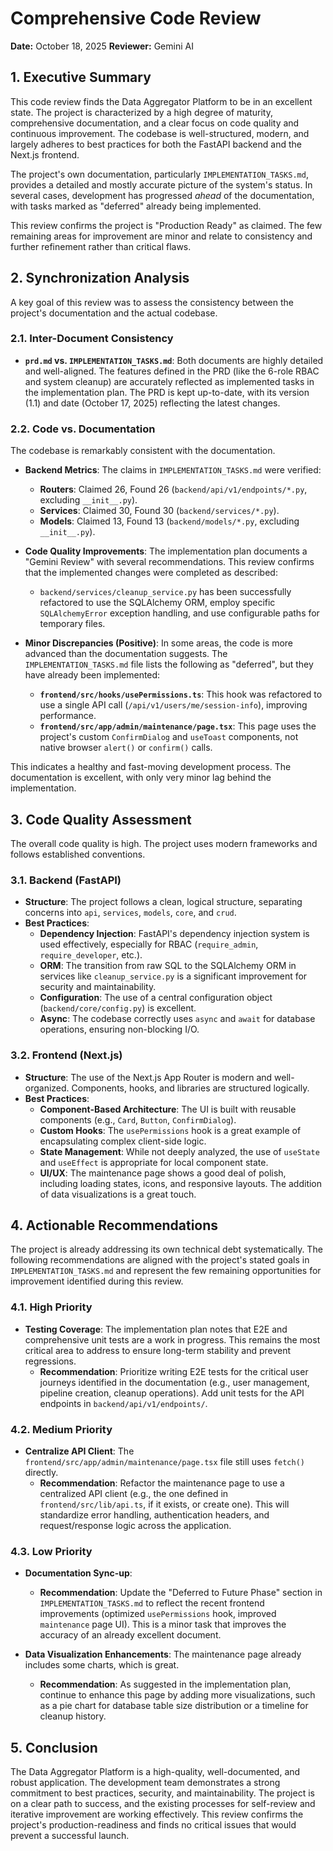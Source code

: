 # Comprehensive Code Review

**Date:** October 18, 2025
**Reviewer:** Gemini AI

## 1. Executive Summary

This code review finds the Data Aggregator Platform to be in an excellent state. The project is characterized by a high degree of maturity, comprehensive documentation, and a clear focus on code quality and continuous improvement. The codebase is well-structured, modern, and largely adheres to best practices for both the FastAPI backend and the Next.js frontend.

The project's own documentation, particularly `IMPLEMENTATION_TASKS.md`, provides a detailed and mostly accurate picture of the system's status. In several cases, development has progressed *ahead* of the documentation, with tasks marked as "deferred" already being implemented.

This review confirms the project is "Production Ready" as claimed. The few remaining areas for improvement are minor and relate to consistency and further refinement rather than critical flaws.

## 2. Synchronization Analysis

A key goal of this review was to assess the consistency between the project's documentation and the actual codebase.

### 2.1. Inter-Document Consistency

- **`prd.md` vs. `IMPLEMENTATION_TASKS.md`**: Both documents are highly detailed and well-aligned. The features defined in the PRD (like the 6-role RBAC and system cleanup) are accurately reflected as implemented tasks in the implementation plan. The PRD is kept up-to-date, with its version (1.1) and date (October 17, 2025) reflecting the latest changes.

### 2.2. Code vs. Documentation

The codebase is remarkably consistent with the documentation.

- **Backend Metrics**: The claims in `IMPLEMENTATION_TASKS.md` were verified:
    - **Routers**: Claimed 26, Found 26 (`backend/api/v1/endpoints/*.py`, excluding `__init__.py`).
    - **Services**: Claimed 30, Found 30 (`backend/services/*.py`).
    - **Models**: Claimed 13, Found 13 (`backend/models/*.py`, excluding `__init__.py`).

- **Code Quality Improvements**: The implementation plan documents a "Gemini Review" with several recommendations. This review confirms that the implemented changes were completed as described:
    - `backend/services/cleanup_service.py` has been successfully refactored to use the SQLAlchemy ORM, employ specific `SQLAlchemyError` exception handling, and use configurable paths for temporary files.

- **Minor Discrepancies (Positive)**: In some areas, the code is more advanced than the documentation suggests. The `IMPLEMENTATION_TASKS.md` file lists the following as "deferred", but they have already been implemented:
    - **`frontend/src/hooks/usePermissions.ts`**: This hook was refactored to use a single API call (`/api/v1/users/me/session-info`), improving performance.
    - **`frontend/src/app/admin/maintenance/page.tsx`**: This page uses the project's custom `ConfirmDialog` and `useToast` components, not native browser `alert()` or `confirm()` calls.

This indicates a healthy and fast-moving development process. The documentation is excellent, with only very minor lag behind the implementation.

## 3. Code Quality Assessment

The overall code quality is high. The project uses modern frameworks and follows established conventions.

### 3.1. Backend (FastAPI)

- **Structure**: The project follows a clean, logical structure, separating concerns into `api`, `services`, `models`, `core`, and `crud`.
- **Best Practices**:
    - **Dependency Injection**: FastAPI's dependency injection system is used effectively, especially for RBAC (`require_admin`, `require_developer`, etc.).
    - **ORM**: The transition from raw SQL to the SQLAlchemy ORM in services like `cleanup_service.py` is a significant improvement for security and maintainability.
    - **Configuration**: The use of a central configuration object (`backend/core/config.py`) is excellent.
    - **Async**: The codebase correctly uses `async` and `await` for database operations, ensuring non-blocking I/O.

### 3.2. Frontend (Next.js)

- **Structure**: The use of the Next.js App Router is modern and well-organized. Components, hooks, and libraries are structured logically.
- **Best Practices**:
    - **Component-Based Architecture**: The UI is built with reusable components (e.g., `Card`, `Button`, `ConfirmDialog`).
    - **Custom Hooks**: The `usePermissions` hook is a great example of encapsulating complex client-side logic.
    - **State Management**: While not deeply analyzed, the use of `useState` and `useEffect` is appropriate for local component state.
    - **UI/UX**: The maintenance page shows a good deal of polish, including loading states, icons, and responsive layouts. The addition of data visualizations is a great touch.

## 4. Actionable Recommendations

The project is already addressing its own technical debt systematically. The following recommendations are aligned with the project's stated goals in `IMPLEMENTATION_TASKS.md` and represent the few remaining opportunities for improvement identified during this review.

### 4.1. High Priority

- **Testing Coverage**: The implementation plan notes that E2E and comprehensive unit tests are a work in progress. This remains the most critical area to address to ensure long-term stability and prevent regressions.
    - **Recommendation**: Prioritize writing E2E tests for the critical user journeys identified in the documentation (e.g., user management, pipeline creation, cleanup operations). Add unit tests for the API endpoints in `backend/api/v1/endpoints/`.

### 4.2. Medium Priority

- **Centralize API Client**: The `frontend/src/app/admin/maintenance/page.tsx` file still uses `fetch()` directly.
    - **Recommendation**: Refactor the maintenance page to use a centralized API client (e.g., the one defined in `frontend/src/lib/api.ts`, if it exists, or create one). This will standardize error handling, authentication headers, and request/response logic across the application.

### 4.3. Low Priority

- **Documentation Sync-up**:
    - **Recommendation**: Update the "Deferred to Future Phase" section in `IMPLEMENTATION_TASKS.md` to reflect the recent frontend improvements (optimized `usePermissions` hook, improved `maintenance` page UI). This is a minor task that improves the accuracy of an already excellent document.

- **Data Visualization Enhancements**: The maintenance page already includes some charts, which is great.
    - **Recommendation**: As suggested in the implementation plan, continue to enhance this page by adding more visualizations, such as a pie chart for database table size distribution or a timeline for cleanup history.

## 5. Conclusion

The Data Aggregator Platform is a high-quality, well-documented, and robust application. The development team demonstrates a strong commitment to best practices, security, and maintainability. The project is on a clear path to success, and the existing processes for self-review and iterative improvement are working effectively. This review confirms the project's production-readiness and finds no critical issues that would prevent a successful launch.
